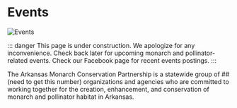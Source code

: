 # Events

![Events](img/events-feature.jpg)

::: danger This page is under construction.
We apologize for any inconvenience. Check back later for upcoming monarch and pollinator-related events. Check our Facebook page for recent events postings.
:::

The Arkansas Monarch Conservation Partnership is a statewide group of ## (need to get this number) organizations and agencies who are committed to working together for the creation, enhancement, and conservation of monarch and pollinator habitat in Arkansas.